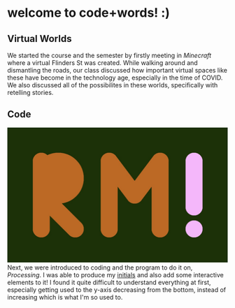# welcome to code+words! :) 

## Virtual Worlds

We started the course and the semester by firstly meeting in *Minecraft* where a virtual Flinders St was created. While walking around and dismantling the roads, our class discussed how important virtual spaces like these have become in the technology age, especially in the time of COVID. We also discussed all of the possibilites in these worlds, specifically with retelling stories.

## Code

![](intialsInteractive.jpg)
Next, we were introduced to coding and the program to do it on, *Processing*. I was able to produce my [initials](https://robymanlongat.github.io/c0dewords/week01/initialsInteractive) and also add some interactive elements to it! I found it quite difficult to understand everything at first, especially getting used to the y-axis decreasing from the bottom, instead of increasing which is what I'm so used to.  
